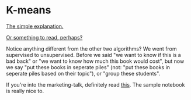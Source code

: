 # K-means

[The simple explanation.](https://www.youtube.com/watch?v=R2e3Ls9H_fc)

[Or something to read, perhaps?](https://towardsdatascience.com/k-means-a-complete-introduction-1702af9cd8c)

Notice anything different from the other two algorithms? We went from supervised to unsupervised. Before we said "we want to know if this is a bad back" or "we want to know how much this book would cost", but now we say "put these books in seperate piles" (not: "put these books in seperate piles based on their topic"), or "group these students".

If you're into the marketing-talk, definitely read [this](https://docs.aws.amazon.com/sagemaker/latest/dg/k-means.html). The sample notebook is really nice to.